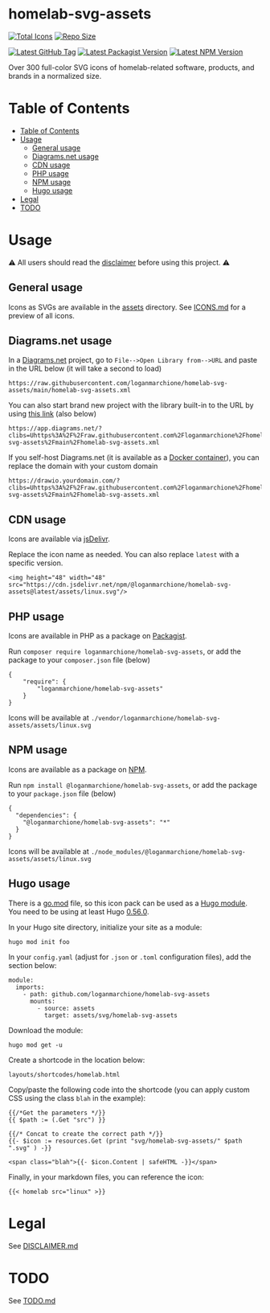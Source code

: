 # homelab-svg-assets

<a href="https://github.com/loganmarchione/homelab-svg-assets/tree/main/assets"><img src="https://img.shields.io/github/directory-file-count/loganmarchione/homelab-svg-assets/assets?extension=svg&label=Total%20Icons&type=file" alt="Total Icons"/></a>
<a href="https://github.com/loganmarchione/homelab-svg-assets"><img src="https://img.shields.io/github/repo-size/loganmarchione/homelab-svg-assets??label=Repo%20Size" alt="Repo Size"/></a>


<a href="https://github.com/loganmarchione/homelab-svg-assets/tags"><img src="https://img.shields.io/github/v/tag/loganmarchione/homelab-svg-assets?color=green&logo=github&label=Latest%20GitHub%20Tag&sort=semver" alt="Latest GitHub Tag"/></a>
<a href="https://packagist.org/packages/loganmarchione/homelab-svg-assets"><img src="https://img.shields.io/packagist/v/loganmarchione/homelab-svg-assets?color=green&logo=packagist&logoColor=white&label=Latest%20Packagist%20Version" alt="Latest Packagist Version"/></a>
<a href="https://www.npmjs.com/package/@loganmarchione/homelab-svg-assets"><img src="https://img.shields.io/npm/v/@loganmarchione/homelab-svg-assets?color=green&logo=npm&label=Latest%20NPM%20Version" alt="Latest NPM Version"/></a>

Over 300 full-color SVG icons of homelab-related software, products, and brands in a normalized size.

# Table of Contents
- [Table of Contents](#table-of-contents)
- [Usage](#usage)
  - [General usage](#general-usage)
  - [Diagrams.net usage](#diagramsnet-usage)
  - [CDN usage](#cdn-usage)
  - [PHP usage](#php-usage)
  - [NPM usage](#npm-usage)
  - [Hugo usage](#hugo-usage)
- [Legal](#legal)
- [TODO](#todo)

# Usage

⚠️ All users should read the [disclaimer](DISCLAIMER.md) before using this project. ⚠️

## General usage

Icons as SVGs are available in the [assets](https://github.com/loganmarchione/homelab-svg-assets/tree/main/assets) directory. See [ICONS.md](ICONS.md) for a preview of all icons.

## Diagrams.net usage

In a [Diagrams.net](https://app.diagrams.net/) project, go to `File-->Open Library from-->URL` and paste in the URL below (it will take a second to load)

```
https://raw.githubusercontent.com/loganmarchione/homelab-svg-assets/main/homelab-svg-assets.xml
```

You can also start brand new project with the library built-in to the URL by using [this link](https://app.diagrams.net/?clibs=Uhttps%3A%2F%2Fraw.githubusercontent.com%2Floganmarchione%2Fhomelab-svg-assets%2Fmain%2Fhomelab-svg-assets.xml) (also below)

```
https://app.diagrams.net/?clibs=Uhttps%3A%2F%2Fraw.githubusercontent.com%2Floganmarchione%2Fhomelab-svg-assets%2Fmain%2Fhomelab-svg-assets.xml
```

If you self-host Diagrams.net (it is available as a [Docker container](https://hub.docker.com/r/jgraph/drawio)), you can replace the domain with your custom domain

```
https://drawio.yourdomain.com/?clibs=Uhttps%3A%2F%2Fraw.githubusercontent.com%2Floganmarchione%2Fhomelab-svg-assets%2Fmain%2Fhomelab-svg-assets.xml
```

## CDN usage

Icons are available via [jsDelivr](https://www.jsdelivr.com/package/npm/@loganmarchione/homelab-svg-assets).

Replace the icon name as needed. You can also replace `latest` with a specific version.

```
<img height="48" width="48" src="https://cdn.jsdelivr.net/npm/@loganmarchione/homelab-svg-assets@latest/assets/linux.svg"/>
```

## PHP usage

Icons are available in PHP as a package on [Packagist](https://packagist.org/packages/loganmarchione/homelab-svg-assets).  

Run `composer require loganmarchione/homelab-svg-assets`, or add the package to your `composer.json` file (below)

```
{
    "require": {
        "loganmarchione/homelab-svg-assets"
    }
}
```

Icons will be available at `./vendor/loganmarchione/homelab-svg-assets/assets/linux.svg`

## NPM usage
Icons are available as a package on [NPM](https://www.npmjs.com/package/@loganmarchione/homelab-svg-assets).

Run `npm install @loganmarchione/homelab-svg-assets`, or add the package to your `package.json` file (below)

```
{
  "dependencies": {
    "@loganmarchione/homelab-svg-assets": "*"
  }
}
```

Icons will be available at `./node_modules/@loganmarchione/homelab-svg-assets/assets/linux.svg`

## Hugo usage

There is a [go.mod](https://github.com/loganmarchione/homelab-svg-assets/blob/main/go.mod) file, so this icon pack can be used as a [Hugo module](https://gohugo.io/hugo-modules/). You need to be using at least Hugo [0.56.0](https://gohugo.io/news/0.56.0-relnotes/).

In your Hugo site directory, initialize your site as a module:

```
hugo mod init foo
```

In your `config.yaml` (adjust for `.json` or `.toml` configuration files), add the section below:

```
module:
  imports:
    - path: github.com/loganmarchione/homelab-svg-assets
      mounts:
        - source: assets
          target: assets/svg/homelab-svg-assets
```

Download the module:

```
hugo mod get -u
```

Create a shortcode in the location below:

```
layouts/shortcodes/homelab.html
```

Copy/paste the following code into the shortcode (you can apply custom CSS using the class `blah` in the example):

```
{{/*Get the parameters */}}
{{ $path := (.Get "src") }}

{{/* Concat to create the correct path */}}
{{- $icon := resources.Get (print "svg/homelab-svg-assets/" $path ".svg" ) -}}

<span class="blah">{{- $icon.Content | safeHTML -}}</span>
```

Finally, in your markdown files, you can reference the icon:

```
{{< homelab src="linux" >}}
```

# Legal

See [DISCLAIMER.md](DISCLAIMER.md)

# TODO

See [TODO.md](TODO.md)
